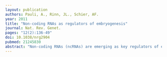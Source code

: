 ```yaml
---
layout: publication
authors: Pauli, A., Rinn, JL., Schier, AF.
year: 2011
title: "Non-coding RNAs as regulators of embryogenesis"
journal: Nat. Rev. Genet.
pages: "12(2):136-49"
doi: 10.1038/nrg2904
pubmed: 21245830
abstract: "Non-coding RNAs (ncRNAs) are emerging as key regulators of embryogenesis. They control embryonic gene expression by several means, ranging from microRNA-induced degradation of mRNAs to long ncRNA-mediated modification of chromatin. Many aspects of embryogenesis seem to be controlled by ncRNAs, including the maternal-zygotic transition, the maintenance of pluripotency, the patterning of the body axes, the specification and differentiation of cell types and the morphogenesis of organs. Drawing from several animal model systems, we describe two emerging themes for ncRNA function: promoting developmental transitions and maintaining developmental states. These examples also highlight the roles of ncRNAs in ensuring a robust commitment to one of two possible cell fates."
---
```

